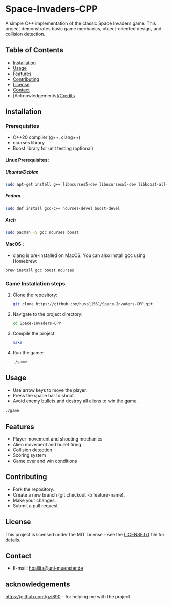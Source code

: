 # Space-Invaders-CPP

A simple C++ implementation of the classic Space Invaders game. This project demonstrates basic game mechanics, object-oriented design, and collision detection.

## Table of Contents

- [Installation](#installation)
- [Usage](#usage)
- [Features](#features)
- [Contributing](#contributing)
- [License](#license)
- [Contact](#contact)
- [Acknowledgements]/[Credits](#acknowledgements)

## Installation 

### Prerequisites
- C++20 compiler (g++, clang++)
- ncurses library
- Boost library for unit testing (optional)

#### Linux Prerequisites:

##### Ubuntu/Debian
```bash
sudo apt-get install g++ libncurses5-dev libncursesw5-dev libboost-all-dev 
```
##### Fedora
```bash
sudo dnf install gcc-c++ ncurses-devel boost-devel
```
##### Arch
```bash
sudo pacman -S gcc ncurses boost
```
#### MacOS :
- clang is pre-installed on MacOS. You can also install gcc using Homebrew:
```bash
brew install gcc boost ncurses 
```
### Game Installation steps
1. Clone the repository:
   ```bash
   git clone https://github.com/huss11561/Space-Invaders-CPP.git
   ```
2. Navigate to the project directory:
   ```bash
   cd Space-Invaders-CPP
   ```
3. Compile the project:
   ```bash
   make
   ```
4. Run the game:
   ```bash
   ./game
   ```
## Usage
- Use arrow keys to move the player.
- Press the space bar to shoot.
- Avoid enemy bullets and destroy all aliens to win the game.

```bash
./game
```
 
## Features 

- Player movement and shooting mechanics
- Alien movement and bullet firing
- Collision detection
- Scoring system
- Game over and win conditions

## Contributing

- Fork the repository.
- Create a new branch (git checkout -b feature-name).
- Make your changes.
- Submit a pull request

## License

This project is licensed under the MIT License - see the [LICENSE.txt](LICENSE.txt) file for details.

## Contact 

- E-mail: hballita@uni-muenster.de

## acknowledgements

https://github.com/gzi890 - for helping me with the project 

```
